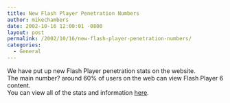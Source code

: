 ```yaml
---
title: New Flash Player Penetration Numbers
author: mikechambers
date: 2002-10-16 12:00:01 -0800
layout: post
permalink: /2002/10/16/new-flash-player-penetration-numbers/
categories:
  - General
---
```



We have put up new Flash Player penetration stats on the website.  
The main number? around 60% of users on the web can view Flash Player 6 content.  
You can view all of the stats and information [here][1].

 [1]: http://www.macromedia.com/software/player_census/flashplayer/